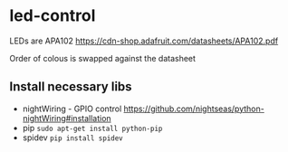 # led-control

LEDs are APA102 https://cdn-shop.adafruit.com/datasheets/APA102.pdf

Order of colous is swapped against the datasheet

## Install necessary libs
* nightWiring - GPIO control https://github.com/nightseas/python-nightWiring#installation
* pip ``` sudo apt-get install python-pip ``` 
* spidev ``` pip install spidev ``` 
